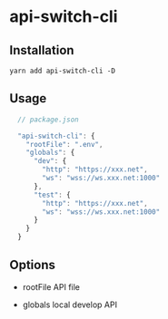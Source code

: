 # api-switch-cli

## Installation
```
yarn add api-switch-cli -D
```

## Usage
```javascript
  // package.json

  "api-switch-cli": {
    "rootFile": ".env",
    "globals": {
      "dev": {
        "http": "https://xxx.net",
        "ws": "wss://ws.xxx.net:1000"
      },
      "test": {
        "http": "https://xxx.net",
        "ws": "wss://ws.xxx.net:1000"
      }
    }
  }
```

## Options
* rootFile API file

* globals local develop API